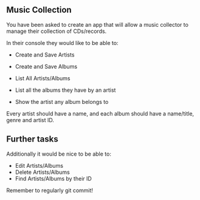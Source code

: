  ## Music Collection

You have been asked to create an app that will allow a music collector to manage their collection of CDs/records.

In their console they would like to be able to:

* Create and Save Artists
* Create and Save Albums
* List All Artists/Albums

* List all the albums they have by an artist
* Show the artist any album belongs to

Every artist should have a name, and each album should have a name/title, genre and artist ID.

## Further tasks

Additionally it would be nice to be able to:

* Edit Artists/Albums
* Delete Artists/Albums
* Find Artists/Albums by their ID

Remember to regularly git commit!
